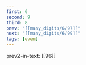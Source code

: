 ```yaml
---
first: 6
second: 9
third: 8
prev: "[[many_digits/6/97]]"
next: "[[many_digits/6/99]]"
tags: [even]
---
```

prev2-in-text: [[96]]
